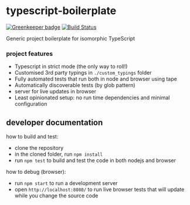 # typescript-boilerplate

[![Greenkeeper badge](https://badges.greenkeeper.io/amir-arad/typescript-boilerplate-app.svg)](https://greenkeeper.io/)
[![Build Status](https://travis-ci.org/amir-arad/typescript-boilerplate-app.svg?branch=master)](https://travis-ci.org/amir-arad/typescript-boilerplate-app)

Generic project boilerplate for isomorphic TypeScript

### project features
 - Typescript in strict mode (the only way to roll!)
 - Customised 3rd party typings in `./custom_typings` folder
 - Fully automated tests that run both in node and browser using tape
 - Automatically discoverable tests (by glob pattern)
 - server for live updates in browser
 - Least opinionated setup: no run time dependencies and minimal configuration

## developer documentation
how to build and test:
 - clone the repository
 - in the cloned folder, run `npm install`
 - run `npm test` to build and test the code in both nodejs and browser

how to debug (browser):
 - run `npm start` to run a development server
 - open `http://localhost:8080/` to run live browser tests that will update while you change the source code
